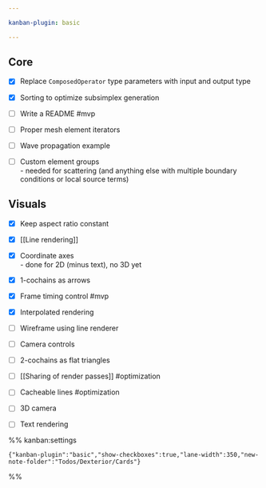 ```yaml
---

kanban-plugin: basic

---
```


## Core

- [x] Replace `ComposedOperator` type parameters with input and output type
- [x] Sorting to optimize subsimplex generation
- [ ] Write a README #mvp
- [ ] Proper mesh element iterators
- [ ] Wave propagation example
- [ ] Custom element groups<br>- needed for scattering (and anything else with multiple boundary conditions or local source terms)


## Visuals

- [x] Keep aspect ratio constant
- [x] [[Line rendering]]
- [x] Coordinate axes<br>- done for 2D (minus text), no 3D yet
- [x] 1-cochains as arrows
- [x] Frame timing control #mvp
- [x] Interpolated rendering
- [ ] Wireframe using line renderer
- [ ] Camera controls
- [ ] 2-cochains as flat triangles
- [ ] [[Sharing of render passes]] #optimization
- [ ] Cacheable lines #optimization
- [ ] 3D camera
- [ ] Text rendering




%% kanban:settings
```
{"kanban-plugin":"basic","show-checkboxes":true,"lane-width":350,"new-note-folder":"Todos/Dexterior/Cards"}
```
%%